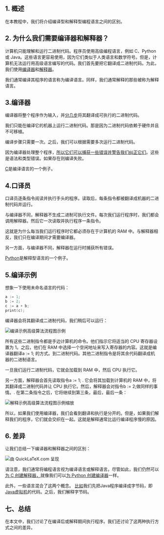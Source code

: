 ## 1. 概述

在本教程中，我们将介绍编译型和解释型编程语言之间的区别。

## 2. 为什么我们需要编译器和解释器？

计算机只能理解和运行二进制代码。程序员使用高级编程语言，例如 C、Python 或 Java。这些语言更容易使用，因为它们类似于人类语言和数学符号。但是，计算机无法运行用高级语言编写的代码。我们首先要把它翻译成二进制代码。为此，我们使用[编译器](https://en.wikipedia.org/wiki/Compiler)和[解释器](https://en.wikipedia.org/wiki/Interpreter_(computing))。

我们通常编译其程序的语言称为编译语言。同样，我们通常解释的那些被称为解释语言。

## 3.编译器

编译器将整个程序作为输入，并[分几步](https://www.baeldung.com/cs/how-compilers-work)将其翻译成可执行的二进制代码。

我们只能在编译它的机器上运行二进制代码。那是因为二进制代码依赖于硬件并且不可移植。

编译步骤只需要一次。之后，我们可以根据需要多次运行二进制代码。

因为编译器处理整个程序，[所以它们可以捕获一些错误并警告我们纠正它们](https://www.baeldung.com/cs/runtime-vs-compile-time)。这些是语法和类型错误。如果存在则编译失败。

[C](https://en.wikipedia.org/wiki/C_(programming_language))是编译语言的一个例子。

## 4.口译员

口译员逐条指令阅读并执行手头的程序。读取后，每条指令都被翻译成机器的二进制代码并运行。

与编译器不同，解释器不生成二进制可执行文件。每次我们运行程序时，我们都会调用解释器。然后它一次读取并执行程序一条指令。

这就是为什么每当我们运行程序时它都必须存在于计算机的 RAM 中。与解释器相反，我们只在编译期间才需要编译器。

另一方面，与编译器不同，解释器在运行时捕获所有错误。

[Python](https://www.baeldung.com/java-working-with-python)是解释型语言的一个例子。

## 5.编译示例

想象一下使用未命名语言的代码：

```c
a := 1;
b := 2;
c := a + b;
print(c);
```

编译器会将其翻译成二进制代码，我们稍后可以运行：

![编译示例高级算法流程图示例](https://www.baeldung.com/wp-content/uploads/sites/4/2021/08/Compilation-example-high-level-Algorithm-Flowchart-Example-1024x340.jpeg)

所有这些二进制指令都是手边计算机的命令。他们指示它将适当的 CPU 寄存器设置为 1。之后，他们在 RAM 中选择一个空闲地址来写入寄存器的内容。这就是编译器翻译a := 1; 的方式。到二进制代码。其他二进制指令是将其余代码翻译成机器的二进制语言。

一旦我们运行二进制代码，它就会加载到 RAM 中，然后 CPU 执行它。

另一方面，解释器会首先读取指令a := 1; . 它会将其加载到计算机的 RAM 中，将其翻译成二进制代码并让 CPU 执行它。然后，解释器会对指令b := 2;做同样的事情。. 在第二条指令之后，它将继续到第三条，最后，最后一条：

![解释示例高级算法流程图示例缩放](https://www.baeldung.com/wp-content/uploads/sites/4/2021/08/Interpretation-example-high-level-Algorithm-Flowchart-Example-scaled-1-1024x682.jpeg)

所以，如果我们使用编译器，我们会看到翻译和执行是分开的。但是，如果我们解释我们的程序，它们就会交织在一起。这就是解释通常比运行编译程序慢的原因。

## 6. 差异

让我们总结一下编译器和解释器之间的区别：

![由 QuickLaTeX.com 呈现](https://www.baeldung.com/wp-content/ql-cache/quicklatex.com-8aa54089703db04d9e4af378e389870a_l3.svg)

请注意，我们通常将编程语言视为编译语言或解释语言。尽管如此，我们仍然可以[为 C 创建解释器，](https://www.drdobbs.com/cpp/ch-a-cc-interpreter-for-script-computing/184402054)就像我们可以[为 Python 创建编译器](https://nuitka.net/pages/overview.html)一样。

此外，一些语言混合了这两个概念。 [比如](https://www.baeldung.com/java-compiled-interpreted)我们先把Java程序编译成字节码，即[Java虚拟机](https://www.baeldung.com/jvm-vs-jre-vs-jdk)的代码。之后，我们解释字节码。

## 七、总结

在本文中，我们讨论了在编译后或解释期间执行程序。我们还讨论了这两种执行方式之间的差异。